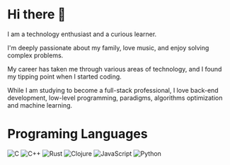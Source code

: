 # Hi there 🤚

I am a technology enthusiast and a curious learner.

I'm deeply passionate about my family, love music, and enjoy solving complex problems.

My career has taken me through various areas of technology, and I found my tipping point when I started coding.

While I am studying to become a full-stack professional, I love back-end development, low-level programming, paradigms, algorithms optimization and machine learning.

# Programing Languages

![C](https://img.shields.io/badge/-C-blue?logo=c&logoColor=white) ![C++](https://img.shields.io/badge/-C++-00599C?logo=cplusplus&logoColor=white) ![Rust](https://img.shields.io/badge/-Rust-black?logo=rust&logoColor=white) ![Clojure](https://img.shields.io/badge/-Clojure-green?logo=clojure&logoColor=white) ![JavaScript](https://img.shields.io/badge/-JavaScript-yellow?logo=javascript&logoColor=white) ![Python](https://img.shields.io/badge/-Python-blue?logo=python&logoColor=white)

